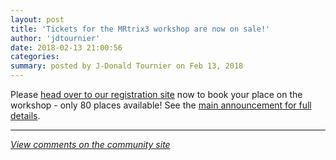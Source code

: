 ```yaml
---
layout: post
title: 'Tickets for the MRtrix3 workshop are now on sale!'
author: 'jdtournier'
date: 2018-02-13 21:00:56
categories:
summary: posted by J-Donald Tournier on Feb 13, 2018
---
```

Please [head over to our registration site](https://events.ticketbooth.com.au/event/mrtrix3-workshop-paris) now to book your place on the workshop - only 80 places available! See the [main announcement for full details](http://www.mrtrix.org/2018/01/30/announcing-the-first-mrtrix3-workshop-paris-june-22-24/).

---

*[View comments on the community site](https://community.mrtrix.org/t/1476)*

            